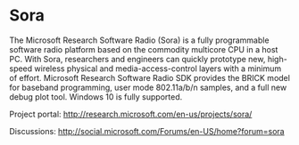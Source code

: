 # Sora
The Microsoft Research Software Radio (Sora) is a fully programmable software radio platform based on the commodity multicore CPU in a host PC. With Sora, researchers and engineers can quickly prototype new, high-speed wireless physical and media-access-control layers with a minimum of effort. Microsoft Research Software Radio SDK provides the BRICK model for baseband programming, user mode 802.11a/b/n samples, and a full new debug plot tool. Windows 10 is fully supported.

Project portal: http://research.microsoft.com/en-us/projects/sora/

Discussions: http://social.microsoft.com/Forums/en-US/home?forum=sora
